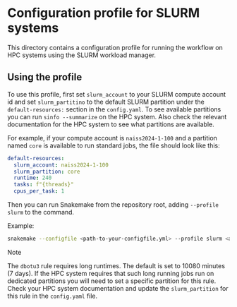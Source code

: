 # Configuration profile for SLURM systems

This directory contains a configuration profile for running the workflow on HPC systems using the SLURM workload manager.

## Using the profile

To use this profile, first set `slurm_account` to your SLURM compute account id
and set `slurm_partitino` to the default SLURM partition under the
`default-resources:` section in the `config.yaml`. To see available partitions
you can run `sinfo --summarize` on the HPC system. Also check the relevant
documentation for the HPC system to see what partitions are available.

For example, if your compute account is `naiss2024-1-100` and a partition named
`core` is available to run standard jobs, the file should look like this:
    
```yaml
default-resources: 
  slurm_account: naiss2024-1-100
  slurm_partition: core
  runtime: 240
  tasks: f"{threads}"
  cpus_per_task: 1
```

Then you can run Snakemake from the repository root, adding `--profile slurm` to
the command.

Example:

```bash
snakemake --configfile <path-to-your-configfile.yml> --profile slurm <additional-arguments>
```

> [!NOTE]
> The `dbotu3` rule requires long runtimes. The default is set to 10080 minutes
> (7 days). If the HPC system requires that such long running jobs run on
> dedicated partitions you will need to set a specific partition for this rule.
> Check your HPC system documentation and update the `slurm_partition` for this
> rule in the `config.yaml` file.